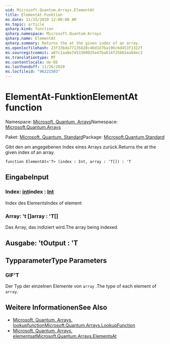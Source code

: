 ```yaml
---
uid: Microsoft.Quantum.Arrays.ElementAt
title: ElementAt-Funktion
ms.date: 11/25/2020 12:00:00 AM
ms.topic: article
qsharp.kind: function
qsharp.namespace: Microsoft.Quantum.Arrays
qsharp.name: ElementAt
qsharp.summary: Returns the at the given index of an array.
ms.openlocfilehash: 23f336da77135820c46d1d76a196c6d453f1322f
ms.sourcegitcommit: a87c1aa8e7453360025e47ba614f25b02ea84ec3
ms.translationtype: MT
ms.contentlocale: de-DE
ms.lasthandoff: 11/26/2020
ms.locfileid: "96221503"
---
```

# <a name="elementat-function"></a><span data-ttu-id="723a8-102">ElementAt-Funktion</span><span class="sxs-lookup"><span data-stu-id="723a8-102">ElementAt function</span></span>

<span data-ttu-id="723a8-103">Namespace: [Microsoft. Quantum. Arrays](xref:Microsoft.Quantum.Arrays)</span><span class="sxs-lookup"><span data-stu-id="723a8-103">Namespace: [Microsoft.Quantum.Arrays](xref:Microsoft.Quantum.Arrays)</span></span>

<span data-ttu-id="723a8-104">Paket: [Microsoft. Quantum. Standard](https://nuget.org/packages/Microsoft.Quantum.Standard)</span><span class="sxs-lookup"><span data-stu-id="723a8-104">Package: [Microsoft.Quantum.Standard](https://nuget.org/packages/Microsoft.Quantum.Standard)</span></span>


<span data-ttu-id="723a8-105">Gibt den am angegebenen Index eines Arrays zurück.</span><span class="sxs-lookup"><span data-stu-id="723a8-105">Returns the at the given index of an array.</span></span>

```qsharp
function ElementAt<'T> (index : Int, array : 'T[]) : 'T
```


## <a name="input"></a><span data-ttu-id="723a8-106">Eingabe</span><span class="sxs-lookup"><span data-stu-id="723a8-106">Input</span></span>

### <a name="index--int"></a><span data-ttu-id="723a8-107">Index: [int](xref:microsoft.quantum.lang-ref.int)</span><span class="sxs-lookup"><span data-stu-id="723a8-107">index : [Int](xref:microsoft.quantum.lang-ref.int)</span></span>

<span data-ttu-id="723a8-108">Index des Elements</span><span class="sxs-lookup"><span data-stu-id="723a8-108">Index of element</span></span>


### <a name="array--t"></a><span data-ttu-id="723a8-109">Array: 't []</span><span class="sxs-lookup"><span data-stu-id="723a8-109">array : 'T[]</span></span>

<span data-ttu-id="723a8-110">Das Array, das indiziert wird.</span><span class="sxs-lookup"><span data-stu-id="723a8-110">The array being indexed.</span></span>



## <a name="output--t"></a><span data-ttu-id="723a8-111">Ausgabe: 't</span><span class="sxs-lookup"><span data-stu-id="723a8-111">Output : 'T</span></span>



## <a name="type-parameters"></a><span data-ttu-id="723a8-112">Typparameter</span><span class="sxs-lookup"><span data-stu-id="723a8-112">Type Parameters</span></span>

### <a name="t"></a><span data-ttu-id="723a8-113">GIF</span><span class="sxs-lookup"><span data-stu-id="723a8-113">'T</span></span>

<span data-ttu-id="723a8-114">Der Typ der einzelnen Elemente von `array` .</span><span class="sxs-lookup"><span data-stu-id="723a8-114">The type of each element of `array`.</span></span>

## <a name="see-also"></a><span data-ttu-id="723a8-115">Weitere Informationen</span><span class="sxs-lookup"><span data-stu-id="723a8-115">See Also</span></span>

- [<span data-ttu-id="723a8-116">Microsoft. Quantum. Arrays. lookupfunction</span><span class="sxs-lookup"><span data-stu-id="723a8-116">Microsoft.Quantum.Arrays.LookupFunction</span></span>](xref:Microsoft.Quantum.Arrays.LookupFunction)
- [<span data-ttu-id="723a8-117">Microsoft. Quantum. Arrays. elementsat</span><span class="sxs-lookup"><span data-stu-id="723a8-117">Microsoft.Quantum.Arrays.ElementsAt</span></span>](xref:Microsoft.Quantum.Arrays.ElementsAt)